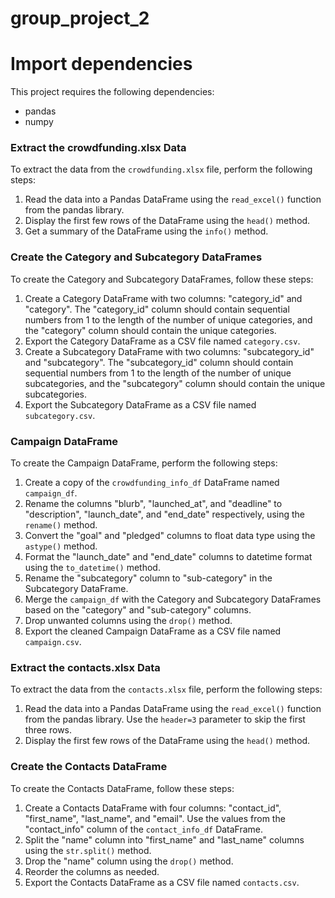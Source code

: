 # group_project_2

# Import dependencies

This project requires the following dependencies:

- pandas
- numpy

### Extract the crowdfunding.xlsx Data

To extract the data from the `crowdfunding.xlsx` file, perform the following steps:

1. Read the data into a Pandas DataFrame using the `read_excel()` function from the pandas library.
2. Display the first few rows of the DataFrame using the `head()` method.
3. Get a summary of the DataFrame using the `info()` method.

### Create the Category and Subcategory DataFrames

To create the Category and Subcategory DataFrames, follow these steps:

1. Create a Category DataFrame with two columns: "category_id" and "category". The "category_id" column should contain sequential numbers from 1 to the length of the number of unique categories, and the "category" column should contain the unique categories.
2. Export the Category DataFrame as a CSV file named `category.csv`.
3. Create a Subcategory DataFrame with two columns: "subcategory_id" and "subcategory". The "subcategory_id" column should contain sequential numbers from 1 to the length of the number of unique subcategories, and the "subcategory" column should contain the unique subcategories.
4. Export the Subcategory DataFrame as a CSV file named `subcategory.csv`.

### Campaign DataFrame

To create the Campaign DataFrame, perform the following steps:

1. Create a copy of the `crowdfunding_info_df` DataFrame named `campaign_df`.
2. Rename the columns "blurb", "launched_at", and "deadline" to "description", "launch_date", and "end_date" respectively, using the `rename()` method.
3. Convert the "goal" and "pledged" columns to float data type using the `astype()` method.
4. Format the "launch_date" and "end_date" columns to datetime format using the `to_datetime()` method.
5. Rename the "subcategory" column to "sub-category" in the Subcategory DataFrame.
6. Merge the `campaign_df` with the Category and Subcategory DataFrames based on the "category" and "sub-category" columns.
7. Drop unwanted columns using the `drop()` method.
8. Export the cleaned Campaign DataFrame as a CSV file named `campaign.csv`.

### Extract the contacts.xlsx Data

To extract the data from the `contacts.xlsx` file, perform the following steps:

1. Read the data into a Pandas DataFrame using the `read_excel()` function from the pandas library. Use the `header=3` parameter to skip the first three rows.
2. Display the first few rows of the DataFrame using the `head()` method.

### Create the Contacts DataFrame

To create the Contacts DataFrame, follow these steps:

1. Create a Contacts DataFrame with four columns: "contact_id", "first_name", "last_name", and "email". Use the values from the "contact_info" column of the `contact_info_df` DataFrame.
2. Split the "name" column into "first_name" and "last_name" columns using the `str.split()` method.
3. Drop the "name" column using the `drop()` method.
4. Reorder the columns as needed.
5. Export the Contacts DataFrame as a CSV file named `contacts.csv`.